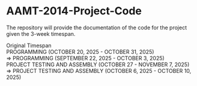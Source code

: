 # AAMT-2014-Project-Code
The repository will provide the documentation of the code for the project given the 3-week timespan. <br>
<P>
Original Timespan <br>
  PROGRAMMING (OCTOBER 20, 2025 - OCTOBER 31, 2025) <br>
  => PROGRAMMING (SEPTEMBER 22, 2025 - OCTOBER 3, 2025) <br>
  PROJECT TESTING AND ASSEMBLY (OCTOBER 27 - NOVEMBER 7, 2025) <br>
  => PROJECT TESTING AND ASSEMBLY (OCTOBER 6, 2025 - OCTOBER 10, 2025) <br>
</P>
